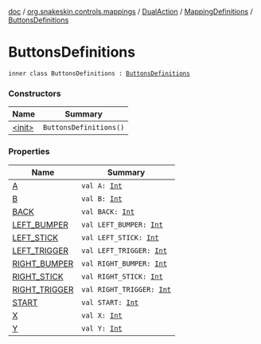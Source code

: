 [doc](../../../../index.md) / [org.snakeskin.controls.mappings](../../../index.md) / [DualAction](../../index.md) / [MappingDefinitions](../index.md) / [ButtonsDefinitions](./index.md)

# ButtonsDefinitions

`inner class ButtonsDefinitions : `[`ButtonsDefinitions`](../../../-i-mapping-definitions/-buttons-definitions.md)

### Constructors

| Name | Summary |
|---|---|
| [&lt;init&gt;](-init-.md) | `ButtonsDefinitions()` |

### Properties

| Name | Summary |
|---|---|
| [A](-a.md) | `val A: `[`Int`](https://kotlinlang.org/api/latest/jvm/stdlib/kotlin/-int/index.html) |
| [B](-b.md) | `val B: `[`Int`](https://kotlinlang.org/api/latest/jvm/stdlib/kotlin/-int/index.html) |
| [BACK](-b-a-c-k.md) | `val BACK: `[`Int`](https://kotlinlang.org/api/latest/jvm/stdlib/kotlin/-int/index.html) |
| [LEFT_BUMPER](-l-e-f-t_-b-u-m-p-e-r.md) | `val LEFT_BUMPER: `[`Int`](https://kotlinlang.org/api/latest/jvm/stdlib/kotlin/-int/index.html) |
| [LEFT_STICK](-l-e-f-t_-s-t-i-c-k.md) | `val LEFT_STICK: `[`Int`](https://kotlinlang.org/api/latest/jvm/stdlib/kotlin/-int/index.html) |
| [LEFT_TRIGGER](-l-e-f-t_-t-r-i-g-g-e-r.md) | `val LEFT_TRIGGER: `[`Int`](https://kotlinlang.org/api/latest/jvm/stdlib/kotlin/-int/index.html) |
| [RIGHT_BUMPER](-r-i-g-h-t_-b-u-m-p-e-r.md) | `val RIGHT_BUMPER: `[`Int`](https://kotlinlang.org/api/latest/jvm/stdlib/kotlin/-int/index.html) |
| [RIGHT_STICK](-r-i-g-h-t_-s-t-i-c-k.md) | `val RIGHT_STICK: `[`Int`](https://kotlinlang.org/api/latest/jvm/stdlib/kotlin/-int/index.html) |
| [RIGHT_TRIGGER](-r-i-g-h-t_-t-r-i-g-g-e-r.md) | `val RIGHT_TRIGGER: `[`Int`](https://kotlinlang.org/api/latest/jvm/stdlib/kotlin/-int/index.html) |
| [START](-s-t-a-r-t.md) | `val START: `[`Int`](https://kotlinlang.org/api/latest/jvm/stdlib/kotlin/-int/index.html) |
| [X](-x.md) | `val X: `[`Int`](https://kotlinlang.org/api/latest/jvm/stdlib/kotlin/-int/index.html) |
| [Y](-y.md) | `val Y: `[`Int`](https://kotlinlang.org/api/latest/jvm/stdlib/kotlin/-int/index.html) |
